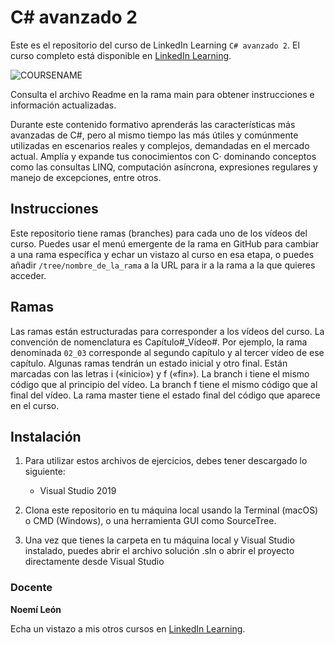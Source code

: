 # C# avanzado 2
Este es el repositorio del curso de LinkedIn Learning `C# avanzado 2`. El curso completo está disponible en [LinkedIn Learning][lil-course-url].

![COURSENAME][lil-thumbnail-url] 

Consulta el archivo Readme en la rama main para obtener instrucciones e información actualizadas.

Durante este contenido formativo aprenderás las características más avanzadas de C#, pero al mismo tiempo las más útiles y comúnmente utilizadas en escenarios reales y complejos, demandadas en el mercado actual. Amplía y expande tus conocimientos con C· dominando conceptos como las consultas LINQ, computación asíncrona, expresiones regulares y manejo de excepciones, entre otros.

## Instrucciones

Este repositorio tiene ramas (branches) para cada uno de los vídeos del curso. Puedes usar el menú emergente de la rama en GitHub para cambiar a una rama específica y echar un vistazo al curso en esa etapa, o puedes añadir `/tree/nombre_de_la_rama` a la URL para ir a la rama a la que quieres acceder.

## Ramas

Las ramas están estructuradas para corresponder a los vídeos del curso. La convención de nomenclatura es Capítulo#_Vídeo#. Por ejemplo, la rama denominada `02_03` corresponde al segundo capítulo y al tercer vídeo de ese capítulo. Algunas ramas tendrán un estado inicial y otro final. Están marcadas con las letras i («inicio») y f («fin»). La branch i tiene el mismo código que al principio del vídeo. La branch f tiene el mismo código que al final del vídeo. La rama master tiene el estado final del código que aparece en el curso.

## Instalación

1. Para utilizar estos archivos de ejercicios, debes tener descargado lo siguiente:
   - Visual Studio 2019

2. Clona este repositorio en tu máquina local usando la Terminal (macOS) o CMD (Windows), o una herramienta GUI como SourceTree.


3. Una vez que tienes la carpeta en tu máquina local y Visual Studio instalado, puedes abrir el archivo solución .sln o abrir el proyecto directamente desde Visual Studio

### Docente

**Noemí León**

Echa un vistazo a mis otros cursos en [LinkedIn Learning](https://www.linkedin.com/learning/instructors/noemi-leon).

[0]: # (Replace these placeholder URLs with actual course URLs)
[lil-course-url]: https://www.linkedin.com/learning/c-sharp-avanzado-2/avanza-en-tu-conocimiento-de-c-sharp
[lil-thumbnail-url]: https://cdn.lynda.com/course/2940771/2940771-1657263642447-16x9.jpg
